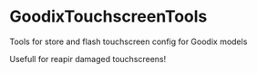 # GoodixTouchscreenTools
Tools for store and flash touchscreen config for Goodix models

Usefull for reapir damaged touchscreens!
